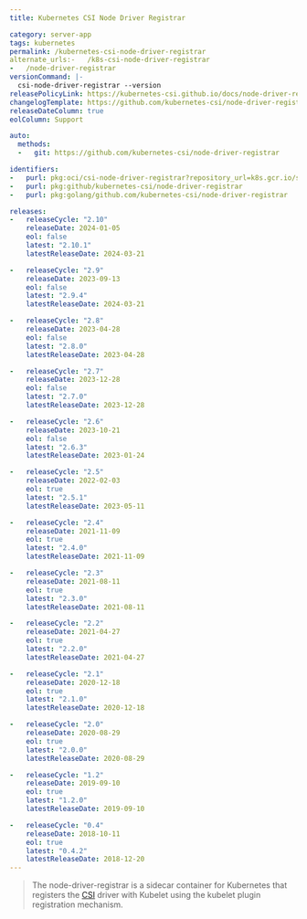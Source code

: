 ```yaml
---
title: Kubernetes CSI Node Driver Registrar  

category: server-app
tags: kubernetes
permalink: /kubernetes-csi-node-driver-registrar
alternate_urls:-   /k8s-csi-node-driver-registrar  
-   /node-driver-registrar 
versionCommand: |-
  csi-node-driver-registrar --version
releasePolicyLink: https://kubernetes-csi.github.io/docs/node-driver-registrar.html#supported-versions
changelogTemplate: https://github.com/kubernetes-csi/node-driver-registrar/releases/tag/v__LATEST__
releaseDateColumn: true
eolColumn: Support

auto:
  methods:
  -   git: https://github.com/kubernetes-csi/node-driver-registrar

identifiers:
-   purl: pkg:oci/csi-node-driver-registrar?repository_url=k8s.gcr.io/sig-storage
-   purl: pkg:github/kubernetes-csi/node-driver-registrar
-   purl: pkg:golang/github.com/kubernetes-csi/node-driver-registrar

releases:
-   releaseCycle: "2.10"
    releaseDate: 2024-01-05
    eol: false
    latest: "2.10.1"
    latestReleaseDate: 2024-03-21

-   releaseCycle: "2.9"
    releaseDate: 2023-09-13
    eol: false
    latest: "2.9.4"
    latestReleaseDate: 2024-03-21

-   releaseCycle: "2.8"
    releaseDate: 2023-04-28
    eol: false
    latest: "2.8.0"
    latestReleaseDate: 2023-04-28

-   releaseCycle: "2.7"
    releaseDate: 2023-12-28
    eol: false
    latest: "2.7.0"
    latestReleaseDate: 2023-12-28

-   releaseCycle: "2.6"
    releaseDate: 2023-10-21
    eol: false
    latest: "2.6.3"
    latestReleaseDate: 2023-01-24

-   releaseCycle: "2.5"
    releaseDate: 2022-02-03
    eol: true
    latest: "2.5.1"
    latestReleaseDate: 2023-05-11

-   releaseCycle: "2.4"
    releaseDate: 2021-11-09
    eol: true
    latest: "2.4.0"
    latestReleaseDate: 2021-11-09

-   releaseCycle: "2.3"
    releaseDate: 2021-08-11
    eol: true
    latest: "2.3.0"
    latestReleaseDate: 2021-08-11

-   releaseCycle: "2.2"
    releaseDate: 2021-04-27
    eol: true
    latest: "2.2.0"
    latestReleaseDate: 2021-04-27

-   releaseCycle: "2.1"
    releaseDate: 2020-12-18
    eol: true
    latest: "2.1.0"
    latestReleaseDate: 2020-12-18

-   releaseCycle: "2.0"
    releaseDate: 2020-08-29
    eol: true
    latest: "2.0.0"
    latestReleaseDate: 2020-08-29

-   releaseCycle: "1.2"
    releaseDate: 2019-09-10
    eol: true
    latest: "1.2.0"
    latestReleaseDate: 2019-09-10

-   releaseCycle: "0.4"
    releaseDate: 2018-10-11
    eol: true
    latest: "0.4.2"
    latestReleaseDate: 2018-12-20
---
```


> The node-driver-registrar is a sidecar container for Kubernetes that registers the [CSI](https://kubernetes-csi.github.io/docs/introduction.html) driver with Kubelet using the kubelet plugin registration mechanism. 